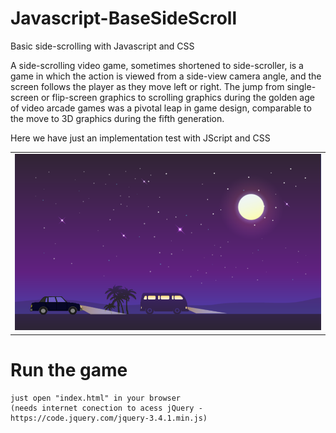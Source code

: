 # Javascript-BaseSideScroll
Basic side-scrolling with Javascript and CSS

A side-scrolling video game, sometimes shortened to side-scroller, is a game in which the action is viewed from a side-view camera angle, and the screen follows the player as they move left or right. The jump from single-screen or flip-screen graphics to scrolling graphics during the golden age of video arcade games was a pivotal leap in game design, comparable to the move to 3D graphics during the fifth generation.

Here we have just an implementation test with JScript and CSS

<table width:100%>
  <tr>
    <td><img src="./_/Javascript-BaseSideScroll_img01.png "></td>
  </tr>
</table>

# Run the game

    just open "index.html" in your browser 
    (needs internet conection to acess jQuery - https://code.jquery.com/jquery-3.4.1.min.js)
